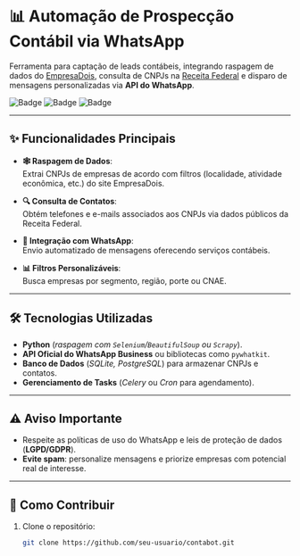 # 📊 Automação de Prospecção Contábil via WhatsApp

Ferramenta para captação de leads contábeis, integrando raspagem de dados do [EmpresaDois](https://empresadois.com.br), consulta de CNPJs na [Receita Federal](https://www.gov.br/receitafederal) e disparo de mensagens personalizadas via **API do WhatsApp**.

![Badge](https://img.shields.io/badge/Python-3.8%2B-blue) ![Badge](https://img.shields.io/badge/License-MIT-green) ![Badge](https://img.shields.io/badge/Status-Desenvolvimento%20Ativo-orange)

---

## ✨ Funcionalidades Principais

- **🕸️ Raspagem de Dados**:  
  Extrai CNPJs de empresas de acordo com filtros (localidade, atividade econômica, etc.) do site EmpresaDois.

- **🔍 Consulta de Contatos**:  
  Obtém telefones e e-mails associados aos CNPJs via dados públicos da Receita Federal.

- **📲 Integração com WhatsApp**:  
  Envio automatizado de mensagens oferecendo serviços contábeis.

- **📊 Filtros Personalizáveis**:  
  Busca empresas por segmento, região, porte ou CNAE.

---

## 🛠️ Tecnologias Utilizadas

- **Python** (*raspagem com `Selenium`/`BeautifulSoup` ou `Scrapy`*).  
- **API Oficial do WhatsApp Business** ou bibliotecas como `pywhatkit`.  
- **Banco de Dados** (*SQLite, PostgreSQL*) para armazenar CNPJs e contatos.  
- **Gerenciamento de Tasks** (*Celery* ou *Cron* para agendamento).  

---

## ⚠️ Aviso Importante

- Respeite as políticas de uso do WhatsApp e leis de proteção de dados (**LGPD/GDPR**).  
- **Evite spam**: personalize mensagens e priorize empresas com potencial real de interesse.  

---

## 🚀 Como Contribuir

1. Clone o repositório:  
   ```bash
   git clone https://github.com/seu-usuario/contabot.git
